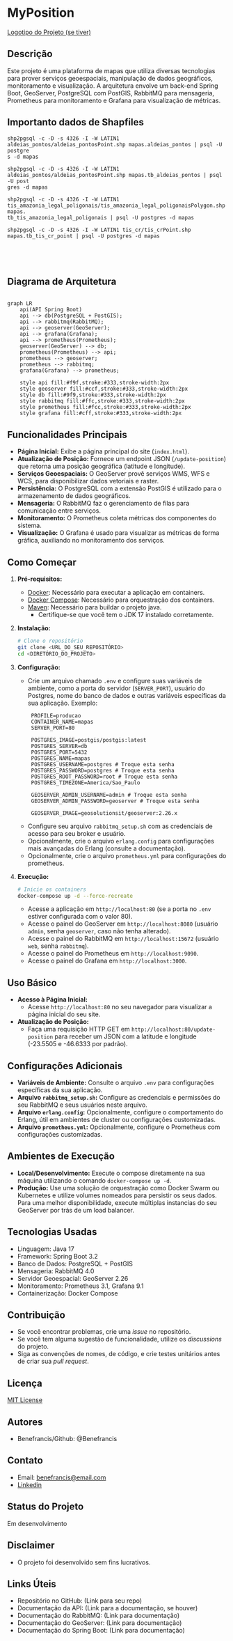 # MyPosition

[Logotipo do Projeto (se tiver)](URL_DO_SEU_LOGOTIPO)

## Descrição

Este projeto é uma plataforma de mapas que utiliza diversas tecnologias para prover serviços geoespaciais, manipulação
de dados geográficos, monitoramento e visualização. A arquitetura envolve um back-end Spring Boot, GeoServer, PostgreSQL
com PostGIS, RabbitMQ para mensageria, Prometheus para monitoramento e Grafana para visualização de métricas.


## Importanto dados de Shapfiles

```shell
shp2pgsql -c -D -s 4326 -I -W LATIN1 aldeias_pontos/aldeias_pontosPoint.shp mapas.aldeias_pontos | psql -U postgre
s -d mapas

shp2pgsql -c -D -s 4326 -I -W LATIN1 aldeias_pontos/aldeias_pontosPoint.shp mapas.tb_aldeias_pontos | psql -U post
gres -d mapas

shp2pgsql -c -D -s 4326 -I -W LATIN1 tis_amazonia_legal_poligonais/tis_amazonia_legal_poligonaisPolygon.shp mapas.
tb_tis_amazonia_legal_poligonais | psql -U postgres -d mapas
 
shp2pgsql -c -D -s 4326 -I -W LATIN1 tis_cr/tis_crPoint.shp mapas.tb_tis_cr_point | psql -U postgres -d mapas





```




## Diagrama de Arquitetura

```mermaid

graph LR 
    api(API Spring Boot) 
    api --> db(PostgreSQL + PostGIS);
    api --> rabbitmq(RabbitMQ);
    api --> geoserver(GeoServer);
    api --> grafana(Grafana);
    api --> prometheus(Prometheus);
    geoserver(GeoServer) --> db;
    prometheus(Prometheus) --> api;
    prometheus --> geoserver;
    prometheus --> rabbitmq;
    grafana(Grafana) --> prometheus;
    
    style api fill:#f9f,stroke:#333,stroke-width:2px
    style geoserver fill:#ccf,stroke:#333,stroke-width:2px
    style db fill:#9f9,stroke:#333,stroke-width:2px
    style rabbitmq fill:#ffc,stroke:#333,stroke-width:2px
    style prometheus fill:#fcc,stroke:#333,stroke-width:2px
    style grafana fill:#cff,stroke:#333,stroke-width:2px

```

## Funcionalidades Principais

* **Página Inicial:** Exibe a página principal do site (`index.html`).
* **Atualização de Posição:** Fornece um endpoint JSON (`/update-position`) que retorna uma posição geográfica (latitude
  e longitude).
* **Serviços Geoespaciais:** O GeoServer provê serviços WMS, WFS e WCS, para disponibilizar dados vetoriais e raster.
* **Persistência:** O PostgreSQL com a extensão PostGIS é utilizado para o armazenamento de dados geográficos.
* **Mensageria:** O RabbitMQ faz o gerenciamento de filas para comunicação entre serviços.
* **Monitoramento:** O Prometheus coleta métricas dos componentes do sistema.
* **Visualização:** O Grafana é usado para visualizar as métricas de forma gráfica, auxiliando no monitoramento dos
  serviços.

## Como Começar

1. **Pré-requisitos:**
    * [Docker](https://docs.docker.com/get-docker/): Necessário para executar a aplicação em containers.
    * [Docker Compose](https://docs.docker.com/compose/install/): Necessário para orquestração dos containers.
    * [Maven](https://maven.apache.org/download.cgi): Necessário para buildar o projeto java.
        * Certifique-se que você tem o JDK 17 instalado corretamente.
2. **Instalação:**

   ```bash
   # Clone o repositório
   git clone <URL_DO_SEU_REPOSITÓRIO>
   cd <DIRETÓRIO_DO_PROJETO>
   ```
3. **Configuração:**
    * Crie um arquivo chamado `.env` e configure suas variáveis de ambiente, como a porta do servidor (`SERVER_PORT`),
      usuário do Postgres, nome do banco de dados e outras variáveis específicas da sua aplicação. Exemplo:
       ```env
        PROFILE=producao
        CONTAINER_NAME=mapas
        SERVER_PORT=80
        
        POSTGRES_IMAGE=postgis/postgis:latest
        POSTGRES_SERVER=db
        POSTGRES_PORT=5432
        POSTGRES_NAME=mapas
        POSTGRES_USERNAME=postgres # Troque esta senha
        POSTGRES_PASSWORD=postgres # Troque esta senha
        POSTGRES_ROOT_PASSWORD=root # Troque esta senha
        POSTGRES_TIMEZONE=America/Sao_Paulo
        
        GEOSERVER_ADMIN_USERNAME=admin # Troque esta senha
        GEOSERVER_ADMIN_PASSWORD=geoserver # Troque esta senha
        
        GEOSERVER_IMAGE=geosolutionsit/geoserver:2.26.x
       ```
    * Configure seu arquivo `rabbitmq_setup.sh` com as credenciais de acesso para seu broker e usuário.
    * Opcionalmente, crie o arquivo `erlang.config` para configurações mais avançadas do Erlang (consulte a
      documentação).
    * Opcionalmente, crie o arquivo `prometheus.yml` para configurações do prometheus.
4. **Execução:**
   ```bash
   # Inicie os containers
   docker-compose up -d --force-recreate
   ```
    * Acesse a aplicação em `http://localhost:80` (se a porta no `.env` estiver configurada com o valor 80).
    * Acesse o painel do GeoServer em `http://localhost:8080` (usuário `admin`, senha `geoserver`, caso não tenha
      alterado).
    * Acesse o painel do RabbitMQ em `http://localhost:15672` (usuário `web`, senha `rabbitmq`).
    * Acesse o painel do Prometheus em `http://localhost:9090`.
    * Acesse o painel do Grafana em `http://localhost:3000`.

## Uso Básico

* **Acesso à Página Inicial:**
    * Acesse `http://localhost:80` no seu navegador para visualizar a página inicial do seu site.
* **Atualização de Posição:**
    * Faça uma requisição HTTP GET em `http://localhost:80/update-position` para receber um JSON com a latitude e
      longitude (-23.5505 e -46.6333 por padrão).

## Configurações Adicionais

* **Variáveis de Ambiente:** Consulte o arquivo `.env` para configurações específicas da sua aplicação.
* **Arquivo `rabbitmq_setup.sh`:** Configure as credenciais e permissões do seu RabbitMQ e seus usuários neste arquivo.
* **Arquivo `erlang.config`:** Opcionalmente, configure o comportamento do Erlang, útil em ambientes de cluster ou
  configurações customizadas.
* **Arquivo `prometheus.yml`:** Opcionalmente, configure o Prometheus com configurações customizadas.

## Ambientes de Execução

* **Local/Desenvolvimento:** Execute o compose diretamente na sua máquina utilizando o comando `docker-compose up -d`.
* **Produção:** Use uma solução de orquestração como Docker Swarm ou Kubernetes e utilize volumes nomeados para
  persistir os seus dados. Para uma melhor disponibilidade, execute múltiplas instancias do seu GeoServer por trás de um
  load balancer.

## Tecnologias Usadas

* Linguagem: Java 17
* Framework: Spring Boot 3.2
* Banco de Dados: PostgreSQL + PostGIS
* Mensageria: RabbitMQ 4.0
* Servidor Geoespacial: GeoServer 2.26
* Monitoramento: Prometheus 3.1, Grafana 9.1
* Containerização: Docker Compose

## Contribuição

* Se você encontrar problemas, crie uma *issue* no repositório.
* Se você tem alguma sugestão de funcionalidade, utilize os *discussions* do projeto.
* Siga as convenções de nomes, de código, e crie testes unitários antes de criar sua *pull request*.

## Licença

[MIT License](URL_DA_LICENÇA_MIT)

## Autores

* Benefrancis/Github: @Benefrancis

## Contato

* Email: benefrancis@email.com
* [Linkedin](https://www.linkedin.com/in/benefrancis/)

## Status do Projeto

Em desenvolvimento

## Disclaimer

* O projeto foi desenvolvido sem fins lucrativos.

## Links Úteis

* Repositório no GitHub: (Link para seu repo)
* Documentação da API: (Link para a documentação, se houver)
* Documentação do RabbitMQ: (Link para documentação)
* Documentação do GeoServer: (Link para documentação)
* Documentação do Spring Boot: (Link para documentação)